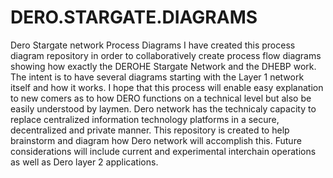 # DERO.STARGATE.DIAGRAMS
Dero Stargate network Process Diagrams
I have created this process diagram repository in order to collaboratively create process flow diagrams showing how exactly the DEROHE Stargate Network and the DHEBP work.
The intent is to have several diagrams starting with the Layer 1 network itself and how it works. 
I hope that this process will enable easy explanation to new comers as to how DERO functions on a technical level but also be easily understood by laymen.
Dero network has the technicaly capacity to replace centralized information technology platforms in a secure, decentralized and private manner. This repository is created to help brainstorm and diagram how Dero network will accomplish this.
Future considerations will include current and experimental interchain operations as well as Dero layer 2 applications.
